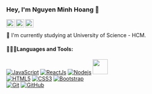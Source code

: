### Hey, I'm Nguyen Minh Hoang 👋


<a href="https://github.com/nm-hoang">
  <img align="left" alt="Github" width="22px" src="https://cdn.jsdelivr.net/npm/simple-icons@v3/icons/github.svg" />
</a>
<a href="https://instagram.com/nm.hoangg/">
  <img align="left" alt="Instagram" width="22px" src="https://cdn.jsdelivr.net/npm/simple-icons@v3/icons/instagram.svg" />
</a>
<a href="https://www.facebook.com/hoangg.102/">
  <img align="left" alt="Pawan's Facebook" width="22px" src="https://cdn.jsdelivr.net/npm/simple-icons@v3/icons/facebook.svg" />
</a>
<br/>
<br/>
🔭 I'm currently studying at University of Science - HCM.


 #### 👨🏻‍💻Languages and Tools:

[![JavaScript](https://img.shields.io/badge/-JavaScript-faf3dd?style=flat&logo=javascript)](https://github.com/nm-hoang) [![ReactJs](https://img.shields.io/badge/-ReactJs-1572B6?style=flat&logo=react)](https://github.com/nm-hoang) [![Nodejs](https://img.shields.io/badge/-Nodejs-black?style=flat&logo=Node.js)](https://github.com/nm-hoang)                                      <img src="https://media.giphy.com/media/vFKqnCdLPNOKc/giphy.gif" width="40" height="40" /> <br/> [![HTML5](https://img.shields.io/badge/-HTML5-E34F26?style=flat&logo=html5&logoColor=white)](https://github.com/nm-hoang) [![CSS3](https://img.shields.io/badge/-CSS3-1572B6?style=flat&logo=css3)](https://github.com/nm-hoang) [![Bootstrap](https://img.shields.io/badge/-Bootstrap-563D7C?style=flat&logo=bootstrap)](https://github.com/nm-hoang) <br />
[![Git](https://img.shields.io/badge/-Git-black?style=flat&logo=git)](https://github.com/nm-hoang) [![GitHub](https://img.shields.io/badge/-GitHub-181717?style=flat&logo=github)](https://github.com/nm-hoang)

